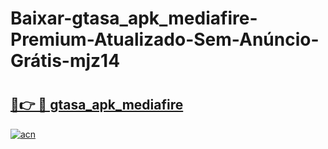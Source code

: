# Baixar-gtasa_apk_mediafire-Premium-Atualizado-Sem-Anúncio-Grátis-mjz14

# <h2><a href="https://2y1um1.esa.edu.pl?src=gtasa_apk_mediafire&ref=mjz14">🔗👉 🔴 gtasa_apk_mediafire</a></h2>

[![acn](https://github.com/user-attachments/assets/0f9c940e-d8b0-45ae-aac7-cd30a18b3e1c)](https://2y1um1.esa.edu.pl?src=gtasa_apk_mediafire&ref=mjz14)

